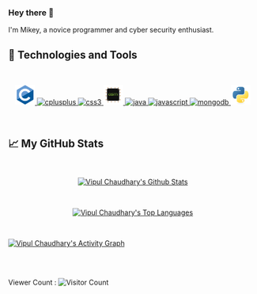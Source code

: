 ### Hey there 👋

I'm Mikey, a novice programmer and cyber security enthusiast.

## 💼 Technologies and Tools

<br/>
<p align="center">
     <a href="https://www.cprogramming.com/" target="_blank"> <img src="https://raw.githubusercontent.com/devicons/devicon/master/icons/c/c-original.svg" alt="c" width="40" height="40"/> </a> <a href="https://www.w3schools.com/git/" target="_blank"> <img src="https://raw.githubusercontent.com/gilbarbara/logos/master/logos/git-icon.svg" alt="cplusplus" width="40" height="40"/> </a> 
     <a href="https://www.w3schools.com/css/" target="_blank"> <img src="https://cdn.iconscout.com/icon/free/png-256/github-159-721954.png" alt="css3" width="40" height="40"/> </a> 
     <a href="https://www.w3.org/html/" target="_blank"> <img src="https://raw.githubusercontent.com/github/explore/e495457f5ff28c343f9e422f8e3cf80fd3e80890/topics/assembly/assembly.png" alt="html5" width="40" height="40"/> </a> 
     <a href="https://www.java.com" target="_blank"> <img src="https://cdn.iconscout.com/icon/free/png-256/cisco-1863556-1579764.png" alt="java" width="40" height="40"/> </a>
      <a href="https://developer.mozilla.org/en-US/docs/Web/JavaScript" target="_blank"> <img src="https://cdn.iconscout.com/icon/free/png-256/linux-3628892-3030032.png" alt="javascript" width="40" height="40"/> 
      </a> <a href="https://www.mongodb.com/" target="_blank"> <img src="https://raw.githubusercontent.com/odb/official-bash-logo/master/assets/Logos/Icons/SVG/128x128.svg" alt="mongodb" width="40" height="40"/> </a> 
      <a href="https://www.python.org" target="_blank"> <img src="https://raw.githubusercontent.com/devicons/devicon/master/icons/python/python-original.svg" alt="python" width="40" height="40"/> </a> 
</p>
<br/>

## &#x1f4c8; My GitHub Stats
  <br/>
<p align="center"><a href="https://github.com/hackitmikey/github-readme-stats"><img src="https://github-readme-stats.vercel.app/api?username=hackitmikey&amp;show_icons=true&amp;count_private=true&amp;theme=react&amp;hide_border=true&amp;bg_color=0D1117" alt="Vipul Chaudhary's Github Stats" /></a></p>

<br/>


<p align="center">
    <a href="https://github.com/hackitmikey/github-readme-stats"><img alt="Vipul Chaudhary's Top Languages" src="https://github-readme-stats.vercel.app/api/top-langs/?username=hackitmikey&langs_count=8&count_private=true&layout=compact&theme=react&hide_border=true&bg_color=0D1117" /></a>
</p>

<br/>

<a href="https://github.com/hackitmikey/github-readme-activity-graph"><img alt="Vipul Chaudhary's Activity Graph" src="https://activity-graph.herokuapp.com/graph?username=hackitmikey&bg_color=0D1117&color=5BCDEC&line=5BCDEC&point=FFFFFF&hide_border=true" /></a>

<br/>

<br>

Viewer Count :
 ![Visitor Count](https://profile-counter.glitch.me/{hackitmikey}/count.svg)
